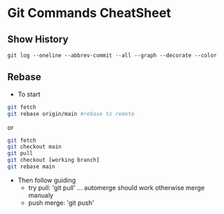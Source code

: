 # Git Commands CheatSheet

## Show History 

```git log --oneline --abbrev-commit --all --graph --decorate --color```

## Rebase

* To start
```bash
git fetch
git rebase origin/main #rebase to remote
```
or 
```bash
git fetch
git checkout main
git pull
git checkout [working branch]
git rebase main
```
* Then follow guiding
  * try pull: 'git pull' ... automerge should work otherwise merge manualy
  * push merge: 'git push'  
